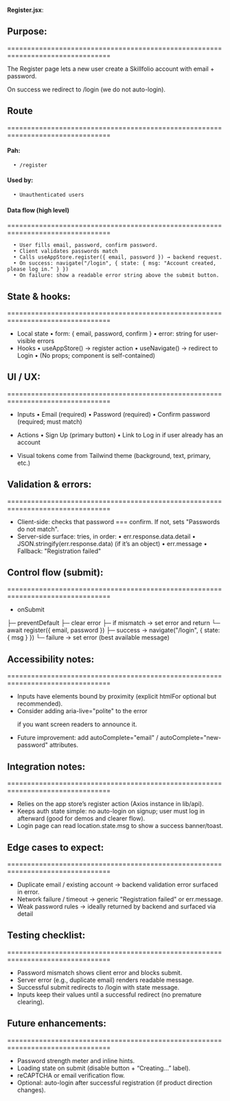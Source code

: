 **Register.jsx**:

  ## Purpose:
  ================================================================================

  The Register page lets a new user create a Skillfolio account with email + password.
  
  On success we redirect to /login (we do not auto-login).

  ## Route
  ================================================================================

  #### Pah: 
      • /register
  #### Used by: 
      • Unauthenticated users
  
  #### Data flow (high level)
  ================================================================================

      • User fills email, password, confirm password.
      • Client validates passwords match
      • Calls useAppStore.register({ email, password }) → backend request.
      • On success: navigate("/login", { state: { msg: "Account created, please log in." } })
      • On failure: show a readable error string above the submit button.

  ## State & hooks:
  ================================================================================

  - Local state
      • form: { email, password, confirm }
      • error: string for user-visible errors
  - Hooks
        • useAppStore() → register action
        • useNavigate() → redirect to Login
        • (No props; component is self-contained)

  ## UI / UX:
  ================================================================================

  - Inputs
      • Email (required)
      • Password (required)
      • Confirm password (required; must match)
  - Actions
        • Sign Up (primary button)
        • Link to Log in if user already has an account

  - Visual tokens come from Tailwind theme (background, text, primary, etc.)

  ## Validation & errors:
  ================================================================================
  
  - Client-side: checks that password === confirm. If not, sets "Passwords do not match".
  - Server-side surface: tries, in order:
        • err.response.data.detail
        • JSON.stringify(err.response.data) (if it’s an object)
        • err.message
        • Fallback: "Registration failed"

  ## Control flow (submit):
  ================================================================================
  
  - onSubmit
  
   ├─ preventDefault
   ├─ clear error
   ├─ if mismatch → set error and return
   └─ await register({ email, password })
    ├─ success → navigate("/login", { state: { msg } })
    └─ failure → set error (best available message)

  ## Accessibility notes:
  ================================================================================
  
  - Inputs have <label> elements bound by proximity (explicit htmlFor optional but recommended).
  - Consider adding aria-live="polite" to the error <p> if you want screen readers to announce it.
  - Future improvement: add autoComplete="email" / autoComplete="new-password" attributes.

  ## Integration notes:
  ================================================================================
  
  - Relies on the app store’s register action (Axios instance in lib/api).
  - Keeps auth state simple: no auto-login on signup; user must log in afterward (good for demos and clearer flow).
  - Login page can read location.state.msg to show a success banner/toast.

  ## Edge cases to expect:
  ================================================================================
  
  - Duplicate email / existing account → backend validation error surfaced in error.
  - Network failure / timeout → generic "Registration failed" or err.message.
  - Weak password rules → ideally returned by backend and surfaced via detail

  ## Testing checklist:
  ================================================================================
  
  - Password mismatch shows client error and blocks submit.
  - Server error (e.g., duplicate email) renders readable message.
  - Successful submit redirects to /login with state message.
  - Inputs keep their values until a successful redirect (no premature clearing).

  ## Future enhancements:
  ================================================================================
  
  - Password strength meter and inline hints.
  - Loading state on submit (disable button + “Creating…” label).
  - reCAPTCHA or email verification flow.
  - Optional: auto-login after successful registration (if product direction changes).




